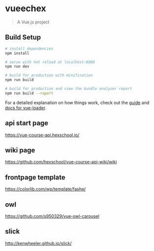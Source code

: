 # vueechex

> A Vue.js project

## Build Setup

``` bash
# install dependencies
npm install

# serve with hot reload at localhost:8080
npm run dev

# build for production with minification
npm run build

# build for production and view the bundle analyzer report
npm run build --report
```

For a detailed explanation on how things work, check out the [guide](http://vuejs-templates.github.io/webpack/) and [docs for vue-loader](http://vuejs.github.io/vue-loader).

## api start page
https://vue-course-api.hexschool.io/

## wiki page
https://github.com/hexschool/vue-course-api-wiki/wiki

## frontpage template
https://colorlib.com/wp/template/fashe/

## owl
https://github.com/s950329/vue-owl-carousel

## slick
http://kenwheeler.github.io/slick/